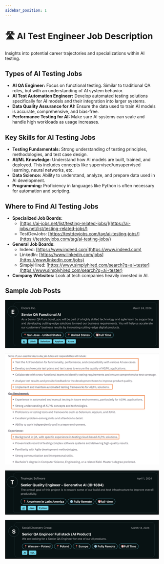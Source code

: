 ```yaml
---
sidebar_position: 1
---
```


# 🛣️ AI Test Engineer Job Description

Insights into potential career trajectories and specializations within AI testing.

## Types of AI Testing Jobs

* **AI QA Engineer:** Focus on functional testing. Similar to traditional QA roles, but with an understanding of AI system behavior.
* **AI Test Automation Engineer:** Develop automated testing solutions specifically for AI models and their integration into larger systems.
* **Data Quality Assurance for AI:** Ensure the data used to train AI models is accurate, comprehensive, and bias-free.
* **Performance Testing for AI:** Make sure AI systems can scale and handle high workloads as usage increases.

## Key Skills for AI Testing Jobs
* **Testing Fundamentals:** Strong understanding of testing principles, methodologies, and test case design.
* **AI/ML Knowledge:** Understand how AI models are built, trained, and deployed. This includes concepts like supervised/unsupervised learning, neural networks, etc.
* **Data Science:** Ability to understand, analyze, and prepare data used in AI development.
* **Programming:** Proficiency in languages like Python is often necessary for automation and scripting.

## Where to Find AI Testing Jobs
* **Specialized Job Boards:**
   * [https://ai-jobs.net/list/testing-related-jobs/](https://ai-jobs.net/list/testing-related-jobs/)
   * TestDevJobs: [https://testdevjobs.com/tag/ai-testing-jobs/](https://testdevjobs.com/tag/ai-testing-jobs/)
* **General Job Boards:** 
   * Indeed: [https://www.indeed.com](https://www.indeed.com)
   * LinkedIn: [https://www.linkedin.com/jobs](https://www.linkedin.com/jobs)
   * SimplyHired: [https://www.simplyhired.com/search?q=ai+tester](https://www.simplyhired.com/search?q=ai+tester)
* **Company Websites:** Look at tech companies heavily invested in AI.

## Sample Job Posts
![alt text](image-6.png)

![alt text](image-7.png)

![alt text](image-8.png)

![alt text](image-9.png)



